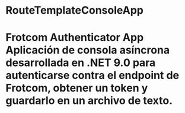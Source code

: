 # RouteTemplateConsoleApp
# Frotcom Authenticator App  Aplicación de consola asíncrona desarrollada en .NET 9.0 para autenticarse contra el endpoint de Frotcom, obtener un token y guardarlo en un archivo de texto.
